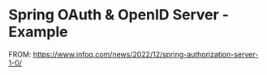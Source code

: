 # Spring OAuth & OpenID Server - Example

FROM: https://www.infoq.com/news/2022/12/spring-authorization-server-1-0/

